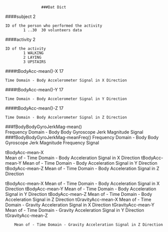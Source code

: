 					###Dat Dict

####subject 2

    ID of the person who performed the activity
            1 ..30  30 volunteers data
            
####activity 2

    ID of the activity
            1 WALKING
            2 LAYING
            3 UPSTAIRS
            
####tBodyAcc-mean()-X  17

    Time Domain - Body Accelerometer Signal in X Direction
            

####tBodyAcc-mean()-Y   17

    Time Domain - Body Accelerometer Signal in Y Direction


####tBodyAcc-mean()-Z   17

    Time Domain - Body Accelerometer Signal in Z Direction

###fBodyBodyGyroJerkMag-mean()		
Frequency Domain - Body Body Gyroscope Jerk Magnitude Signal
###fBodyBodyGyroJerkMag-meanFreq()		Frequency Domain - Body Body Gyroscope Jerk Magnitude Frequency Signal


tBodyAcc-mean-X		
Mean of - Time Domain - Body Acceleration Signal in X Direction
tBodyAcc-mean-Y
		Mean of - Time Domain - Body Acceleration Signal in Y Direction
tBodyAcc-mean-Z
		Mean of - Time Domain - Body Acceleration Signal in Z Direction




tBodyAcc-mean-X	
Mean of - Time Domain - Body Acceleration Signal in X Direction
tBodyAcc-mean-Y
		Mean of - Time Domain - Body Acceleration Signal in Y Direction
tBodyAcc-mean-Z
		Mean of - Time Domain - Body Acceleration Signal in Z Direction
tGravityAcc-mean-X
		Mean of - Time Domain - Gravity Acceleration Signal in X Direction
tGravityAcc-mean-Y
		Mean of - Time Domain - Gravity Acceleration Signal in Y Direction
tGravityAcc-mean-Z

		Mean of - Time Domain - Gravity Acceleration Signal in Z Direction
